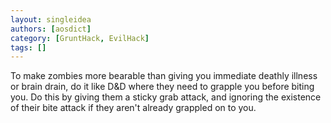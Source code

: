 ```yaml
---
layout: singleidea
authors: [aosdict]
category: [GruntHack, EvilHack]
tags: []
---
```

To make zombies more bearable than giving you immediate deathly illness or brain drain, do it like D&amp;D where they need to grapple you before biting you. Do this by giving them a sticky grab attack, and ignoring the existence of their bite attack if they aren't already grappled on to you.
